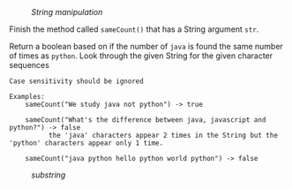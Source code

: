 <div class="hint" title="Practice topics">
  <i style="padding-left: 40px;">String manipulation</i>
</div>


Finish the method called `sameCount()` that has a String argument `str`.

Return a boolean based on if the number of `java` is found the same number of times as `python`.
Look through the given String for the given character sequences

    Case sensitivity should be ignored

    Examples:
        sameCount("We study java not python") -> true

        sameCount("What's the difference between java, javascript and python?") -> false
              the 'java' characters appear 2 times in the String but the 'python' characters appear only 1 time.
        
        sameCount("java python hello python world python") -> false

<div class="hint">
  <i style="padding-left: 40px;">substring</i>
</div>
